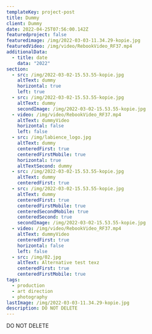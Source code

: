 ```yaml
---
templateKey: project-post
title: Dummy
client: Dummy
date: 2022-04-25T07:56:00.142Z
featuredproject: false
featuredimage: /img/2022-03-03-11.34.29-kopie.jpg
featuredVideo: /img/video/RebookVideo_RF37.mp4
additionalData:
  - title: date
    data: "2022"
section:
  - src: /img/2022-03-02-15.53.55-kopie.jpg
    altText: dummy
    horizontal: true
    left: true
  - src: /img/2022-03-02-15.53.55-kopie.jpg
    altText: dummy
    secondImage: /img/2022-03-02-15.53.55-kopie.jpg
  - video: /img/video/RebookVideo_RF37.mp4
    altText: dummyVideo
    horizontal: false
    left: false
  - src: /img/labience_logo.jpg
    altText: dummy
    centeredFirst: true
    centeredFirstMobile: true
    horizontal: true
    altTextSecond: dummy
  - src: /img/2022-03-02-15.53.55-kopie.jpg
    altText: dummy
    centeredFirst: true
  - src: /img/2022-03-02-15.53.55-kopie.jpg
    altText: dummy
    centeredFirst: true
    centeredFirstMobile: true
    centeredSecondMobile: true
    centeredSecond: true
    secondImage: /img/2022-03-02-15.53.55-kopie.jpg
  - video: /img/video/RebookVideo_RF37.mp4
    altText: dummyVideo
    centeredFirst: true
    horizontal: false
    left: false
  - src: /img/02.jpg
    altText: Alternative test texz
    centeredFirst: true
    centeredFirstMobile: true
tags:
  - production
  - art direction
  - photography
lastImage: /img/2022-03-03-11.34.29-kopie.jpg
description: DO NOT DELETE
---
```

DO NOT DELETE